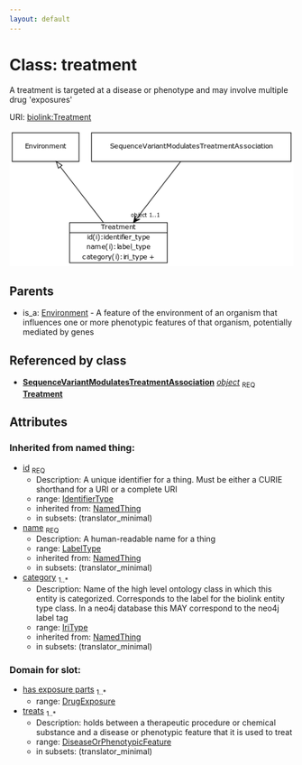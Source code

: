 ```yaml
---
layout: default
---
```



# Class: treatment


A treatment is targeted at a disease or phenotype and may involve multiple drug 'exposures'

URI: [biolink:Treatment](https://w3id.org/biolink/vocab/Treatment)

![img](images/Treatment.png)

## Parents

 *  is_a: [Environment](Environment.md) - A feature of the environment of an organism that influences one or more phenotypic features of that organism, potentially mediated by genes

## Referenced by class

 *  **[SequenceVariantModulatesTreatmentAssociation](SequenceVariantModulatesTreatmentAssociation.md)** *[object](sequence_variant_modulates_treatment_association_object.md)*  <sub>REQ</sub>  **[Treatment](Treatment.md)**

## Attributes


### Inherited from named thing:

 * [id](id.md)  <sub>REQ</sub>
    * Description: A unique identifier for a thing. Must be either a CURIE shorthand for a URI or a complete URI
    * range: [IdentifierType](IdentifierType.md)
    * inherited from: [NamedThing](NamedThing.md)
    * in subsets: (translator_minimal)
 * [name](name.md)  <sub>REQ</sub>
    * Description: A human-readable name for a thing
    * range: [LabelType](LabelType.md)
    * inherited from: [NamedThing](NamedThing.md)
    * in subsets: (translator_minimal)
 * [category](category.md)  <sub>1..*</sub>
    * Description: Name of the high level ontology class in which this entity is categorized. Corresponds to the label for the biolink entity type class. In a neo4j database this MAY correspond to the neo4j label tag
    * range: [IriType](IriType.md)
    * inherited from: [NamedThing](NamedThing.md)
    * in subsets: (translator_minimal)

### Domain for slot:

 * [has exposure parts](has_exposure_parts.md)  <sub>1..*</sub>
    * range: [DrugExposure](DrugExposure.md)
 * [treats](treats.md)  <sub>1..*</sub>
    * Description: holds between a therapeutic procedure or chemical substance and a disease or phenotypic feature that it is used to treat
    * range: [DiseaseOrPhenotypicFeature](DiseaseOrPhenotypicFeature.md)
    * in subsets: (translator_minimal)
